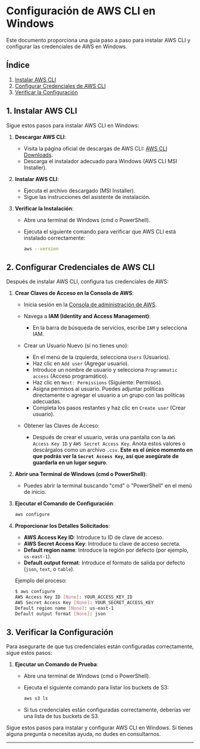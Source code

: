 
# Configuración de AWS CLI en Windows

Este documento proporciona una guía paso a paso para instalar AWS CLI y configurar las credenciales de AWS en Windows.

## Índice

1. [Instalar AWS CLI](#instalar-aws-cli)
2. [Configurar Credenciales de AWS CLI](#configurar-credenciales-de-aws-cli)
3. [Verificar la Configuración](#verificar-la-configuración)

## 1. Instalar AWS CLI

Sigue estos pasos para instalar AWS CLI en Windows:

1. **Descargar AWS CLI**:
   - Visita la página oficial de descargas de AWS CLI: [AWS CLI Downloads](https://aws.amazon.com/cli/).
   - Descarga el instalador adecuado para Windows (AWS CLI MSI Installer).

2. **Instalar AWS CLI**:
   - Ejecuta el archivo descargado (MSI Installer).
   - Sigue las instrucciones del asistente de instalación.

3. **Verificar la Instalación**:
   - Abre una terminal de Windows (cmd o PowerShell).
   - Ejecuta el siguiente comando para verificar que AWS CLI está instalado correctamente:

     ```sh
     aws --version
     ```

## 2. Configurar Credenciales de AWS CLI

Después de instalar AWS CLI, configura tus credenciales de AWS:

1. **Crear Claves de Acceso en la Consola de AWS**:

   - Inicia sesión en la [Consola de administración de AWS](https://aws.amazon.com/console/).

   - Navega a **IAM (Identity and Access Management)**:
     - En la barra de búsqueda de servicios, escribe `IAM` y selecciona IAM.

   - Crear un Usuario Nuevo (si no tienes uno):
     - En el menú de la izquierda, selecciona `Users` (Usuarios).
     - Haz clic en `Add user` (Agregar usuario).
     - Introduce un nombre de usuario y selecciona `Programmatic access` (Acceso programático).
     - Haz clic en `Next: Permissions` (Siguiente: Permisos).
     - Asigna permisos al usuario. Puedes adjuntar políticas directamente o agregar el usuario a un grupo con las políticas adecuadas.
     - Completa los pasos restantes y haz clic en `Create user` (Crear usuario).

   - Obtener las Claves de Acceso:
     - Después de crear el usuario, verás una pantalla con la `AWS Access Key ID` y `AWS Secret Access Key`. Anota estos valores o descárgalos como un archivo `.csv`. **Este es el único momento en que podrás ver la `Secret Access Key`, así que asegúrate de guardarla en un lugar seguro**.

2. **Abrir una Terminal de Windows (cmd o PowerShell)**:
   - Puedes abrir la terminal buscando "cmd" o "PowerShell" en el menú de inicio.

3. **Ejecutar el Comando de Configuración**:

   ```sh
   aws configure
   ```

4. **Proporcionar los Detalles Solicitados**:
   - **AWS Access Key ID**: Introduce tu ID de clave de acceso.
   - **AWS Secret Access Key**: Introduce tu clave de acceso secreta.
   - **Default region name**: Introduce la región por defecto (por ejemplo, `us-east-1`).
   - **Default output format**: Introduce el formato de salida por defecto (`json`, `text`, o `table`).

   Ejemplo del proceso:

   ```sh
   $ aws configure
   AWS Access Key ID [None]: YOUR_ACCESS_KEY_ID
   AWS Secret Access Key [None]: YOUR_SECRET_ACCESS_KEY
   Default region name [None]: us-east-1
   Default output format [None]: json
   ```

## 3. Verificar la Configuración

Para asegurarte de que tus credenciales están configuradas correctamente, sigue estos pasos:

1. **Ejecutar un Comando de Prueba**:
   - Abre una terminal de Windows (cmd o PowerShell).
   - Ejecuta el siguiente comando para listar los buckets de S3:

     ```sh
     aws s3 ls
     ```

   - Si tus credenciales están configuradas correctamente, deberías ver una lista de tus buckets de S3.

Sigue estos pasos para instalar y configurar AWS CLI en Windows. Si tienes alguna pregunta o necesitas ayuda, no dudes en consultarnos.

---
